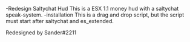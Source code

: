 -Redesign Saltychat Hud
This is a ESX 1.1 money hud with a saltychat speak-system.
-installation
This is a drag and drop script, but the script must start after saltychat and es_extended.


Redesigned by Sander#2211
